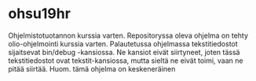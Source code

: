 # ohsu19hr
Ohjelmistotuotannon kurssia varten. 
Repositoryssa oleva ohjelma on tehty olio-ohjelmointi kurssia varten. 
Palautetussa ohjelmassa tekstitiedostot sijaitsevat bin/debug -kansiossa. 
Ne kansiot eivät siirtyneet, joten tässä tekstitiedostot ovat tekstit-kansiossa, mutta sieltä ne eivät toimi, vaan ne pitää siirtää. Huom. tämä ohjelma on keskeneräinen
